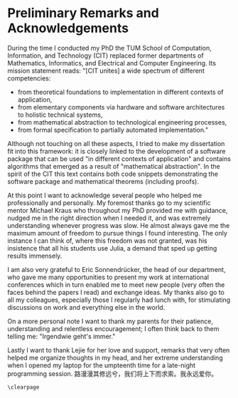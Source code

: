 # Preliminary Remarks and Acknowledgements

During the time I conducted my PhD the TUM School of Computation, Information, and Technology (CIT) replaced former departments of Mathematics, Informatics, and Electrical and Computer Engineering. Its mission statement reads: "[CIT unites] a wide spectrum of different competencies:
- from theoretical foundations to implementation in different contexts of application,
- from elementary components via hardware and software architectures to holistic technical systems,
- from mathematical abstraction to technological engineering processes,
- from formal specification to partially automated implementation."

Although not touching on all these aspects, I tried to make my dissertation fit into this framework: it is closely linked to the development of a software package that can be used "in different contexts of application" and contains algorithms that emerged as a result of "mathematical abstraction". In the spirit of the CIT this text contains both code snippets demonstrating the software package and mathematical theorems (including proofs). 

At this point I want to acknowledge several people who helped me professionally and personally. My foremost thanks go to my scientific mentor Michael Kraus who throughout my PhD provided me with guidance, nudged me in the right direction when I needed it, and was extremely understanding whenever progress was slow. He almost always gave me the maximum amount of freedom to pursue things I found interesting. The only instance I can think of, where this freedom was not granted, was his insistence that all his students use Julia, a demand that sped up getting results immensely.

I am also very grateful to Eric Sonnendrücker, the head of our department, who gave me many opportunities to present my work at international conferences which in turn enabled me to meet new people (very often the faces behind the papers I read) and exchange ideas. My thanks also go to all my colleagues, especially those I regularly had lunch with, for stimulating discussions on work and everything else in the world.

On a more personal note I want to thank my parents for their patience, understanding and relentless encouragement; I often think back to them telling me: "Irgendwie geht's immer."

Lastly I want to thank Lejie for her love and support, remarks that very often helped me organize thoughts in my head, and her extreme understanding when I opened my laptop for the umpteenth time for a late-night programming session. 路漫漫其修远兮，我们将上下而求索。我永远爱你。

```@raw latex
\clearpage
```